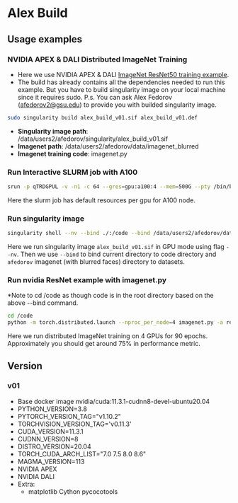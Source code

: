 # Alex Build

## Usage examples

### NVIDIA APEX & DALI Distributed ImageNet Training
- Here we use NVIDIA APEX & DALI [ImageNet ResNet50 training example](https://docs.nvidia.com/deeplearning/dali/user-guide/docs/examples/use_cases/pytorch/resnet50/pytorch-resnet50.html).
- The build has already contains all the dependencies needed to run this example. But you have to build singularity image on your local machine since it requires sudo. P.s. You can ask Alex Fedorov (afedorov2@gsu.edu) to provide you with builded singularity image.
```bash
sudo singularity build alex_build_v01.sif alex_build_v01.def
```
- **Singularity image path**: /data/users2/afedorov/singularity/alex_build_v01.sif
- **Imagenet path**: /data/users2/afedorov/data/imagenet_blurred
- **Imagenet training code**: imagenet.py

### Run Interactive SLURM job with A100
```bash
srun -p qTRDGPUL -v -n1 -c 64 --gres=gpu:a100:4 --mem=500G --pty /bin/bash
```
Here the slurm job has default resources per gpu for A100 node.
### Run singularity image
```bash
singularity shell --nv --bind ./:/code --bind /data/users2/afedorov/data/imagenet_blurred/:/datasets/ /data/users2/afedorov/singularity/alex_build_v01.sif
```
Here we run singularity image `alex_build_v01.sif` in GPU mode using flag `--nv`. Then we use `--bind` to bind current directory to code directory and `afedorov` imagenet (with blurred faces) directory to datasets.
### Run nvidia ResNet example with imagenet.py
*Note to cd /code as though code is in the root directory based on the above --bind command.
```bash
cd /code
python -m torch.distributed.launch --nproc_per_node=4 imagenet.py -a resnet50 --dali_cpu --b 128 --loss-scale 128.0 --workers 16 --lr=0.4 --opt-level O2 /datasets/
```
Here we run distributed ImageNet training on 4 GPUs for 90 epochs. Approximately you should get around 75\% in performance metric.


## Version
### v01
- Base docker image nvidia/cuda:11.3.1-cudnn8-devel-ubuntu20.04
- PYTHON_VERSION=3.8
- PYTORCH_VERSION_TAG="v1.10.2"
- TORCHVISION_VERSION_TAG='v0.11.3'
- CUDA_VERSION=11.3.1
- CUDNN_VERSION=8
- DISTRO_VERSION=20.04
- TORCH_CUDA_ARCH_LIST="7.0 7.5 8.0 8.6"
- MAGMA_VERSION=113
- NVIDIA APEX
- NVIDIA DALI
- Extra:
    - matplotlib Cython pycocotools
